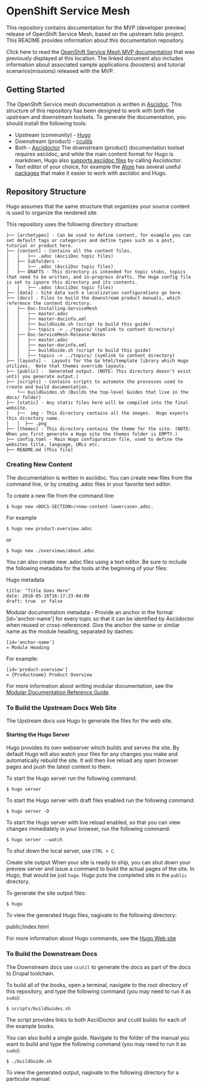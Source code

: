 
# OpenShift Service Mesh

This repository contains documentation for the MVP (developer preview) release of OpenShift Service Mesh, based on the upstream Istio project.  This README provides information about this documentation repository.

Click here to read the [OpenShift Service Mesh MVP documentation](https://github.com/openshift-istio/istio-docs/blob/master/content/install-mvp.adoc) that was previously displayed at this location.  The linked document also includes information about associated sample applications (boosters) and tutorial scenarios(missions) released with the MVP.

## Getting Started

The OpenShift Service mesh documentation is written in [Asciidoc](http://asciidoctor.org/docs/asciidoc-syntax-quick-reference/).  This structure of this repository has been designed to work with both the upstream and downstream toolsets.  To generate the documentation, you should install the following tools:

* Upstream (community) - [Hugo](https://gohugo.io/)  
* Downstream (product) - [ccutils](https://pantheon.cee.redhat.com/#/help/ccutil)
* Both - [Asciidoctor](http://asciidoctor.org/docs/install-toolchain/) The downstream (product) documentation toolset requires asciidoc, and while the main content format for Hugo is markdown, Hugo also [supports asciidoc files](https://gohugo.io/content-management/formats/#additional-formats-through-external-helpers) by calling Asciidoctor.
* Text editor of your choice, for example the [Atom](https://atom.io/) has several useful [packages](https://atom.io/packages) that make it easier to work with asciidoc and Hugo.

## Repository Structure
Hugo assumes that the same structure that organizes your source content is used to organize the rendered site. 


This repository uses the following directory structure:
```
├── [archetypes] - Can be used to define content, for example you can set default tags or categories and define types such as a post, tutorial or product here.
├── [content] - Contains all the content files.
│   │   ├── .adoc (AsciiDoc topic files)
│   ├── Subfolders -     
│   │   ├── .adoc (AsciiDoc topic files)
│   ├── DRAFTS - This directory is intended for topic stubs, topics that need to be written, and in-progress drafts. The Hugo config file is set to ignore this directory and its contents.  
│   │   ├── .adoc (AsciiDoc topic files)
├── [data] - Site data such a localization configurations go here.
├── [docs] - Files to build the downstream product manuals, which reference the content directory. 
│   ├── Doc-Installing-ServiceMesh
│   │   ├── master.adoc
│   │   ├── master-docinfo.xml
│   │   ├── buildGuide.sh (script to build this guide)
│   │   ├── topics -> ../topics/ (symlink to content directory)
│   ├── Doc-ServiceMesh-Release-Notes
│   │   ├── master.adoc
│   │   ├── master-docinfo.xml
│   │   ├── buildGuide.sh (script to build this guide)
│   │   ├── topics -> ../topics/ (symlink to content directory)
├── [layouts] -  Layouts for the Go html/template library which Hugo utilizes.  Note that themes override layouts.
├── [public] -  Generated output. (NOTE: This directory doesn't exist until you generate output.)
├── [scripts] - Contains scripts to automate the processes used to create and build documentation.
    └── buildGuides.sh (Builds the top-level Guides that live in the docs/ folder)
├── [static] - Any static files here will be compiled into the final website.
|   ├──  img - This directory contains all the images.  Hugo expects this directory name.
│   │  ├── .png
├── [themes] - This directory contains the theme for the site. (NOTE: When you first generate a Hugo site the themes folder is EMPTY.)
├── config.toml - Main Hugo configuration file, used to define the websites title, language, URLs etc.
├── README.md (This file)
```

### Creating New Content

The documentation is written in asciidoc.  You can create new files from the command line, or by creating .adoc files in your favorite text editor.

To create a new file from the command line:
```
$ hugo new <DOCS-SECTION>/<new-content-lowercase>.adoc.
```
For example
```
$ hugo new product-overview.adoc
```
or
```
$ hugo new ./overviews/about.adoc
```

You can also create new .adoc files using a text editor.  Be sure to include the following metadata for the tools at the beginning of your files:

Hugo metadata
```
title: "Title Goes Here"
date: 2018-05-16T16:17:23-04:00
draft: true  or false
```
Modular documentation metadata - Provide an anchor in the format [id='anchor-name'] for every topic so that it can be identified by Asciidoctor when reused or cross-referenced. Give the anchor the same or similar name as the module heading, separated by dashes:
```
[id='anchor-name']
= Module Heading 
```
For example:
```
[id='product-overview']
= {Productname} Product Overview
```
For more information about writing modular documentation, see the [Modular Documentation Reference Guide](https://redhat-documentation.github.io/modular-docs/).

### To Build the Upstream Docs Web Site

The Upstream docs use Hugo to generate the files for the web site.  

#### Starting the Hugo Server
Hugo provides its own webserver which builds and serves the site.  By default Hugo will also watch your files for any changes you make and automatically rebuild the site. It will then live reload any open browser pages and push the latest content to them.
	 	 	
To start the Hugo server run the following command:
````
$ hugo server
````
To start the Hugo server with draft files enabled run the following command:
```
$ hugo server -D
```
To start the Hugo server with live reload enabled, so that you can view changes immediately in your browser, run the following command:
```
$ hugo server --watch
```
To shut down the local server, use `CTRL + C`.

Create site output
When your site is ready to ship, you can shut down your preview server and issue a command to build the actual pages of the site. In Hugo, that would be just `hugo`. Hugo puts the completed site in the `public` directory.

To generate the site output files:
```
$ hugo
```

To view the generated Hugo files, nagivate to the following directory:

public/index.html


For more information about Hugo commands, see the [Hugo Web site](https://gohugo.io/getting-started/usage/)

### To Build the Downstream Docs

The Downstream docs use `ccutil` to generate the docs as part of the docs to Drupal toolchain.

To build all of the books, open a terminal, navigate to the root directory of this repository, and type the following command (you may need to run it as `sudo`):
```
$ scripts/buildGuides.sh   
```
The script provides links to both AsciiDoctor and ccutil builds for each of the example books.

You can also build a single guide. Navigate to the folder of the manual you want to build and type the following command (you may need to run it as `sudo`):
```
$ ./buildGuide.sh
```

To view the generated output, nagivate to the following directory for a particular manual:

<title>/build/tmp/en-US/html-single/index.html


## Submitting a Pull Request





You can close a GitHub issue from a Pull Request.  All you have to do is include the [special keyword syntax] (https://help.github.com/articles/closing-issues-using-keywords/) (for example, “fixes #5) in the body of your Pull Request.  When the pull request is merged into your repository's default branch, the corresponding issue is automatically closed.

Commit messages against Jira should start with the project name associated with the PR. If the PR is to address MAISTRA-123 then the commit message for the PR must start with "MAISTRA-123 " and then followed by the detailed commit message (no semi-column, dash between JIRA ID and text, no brackets... just a space).

